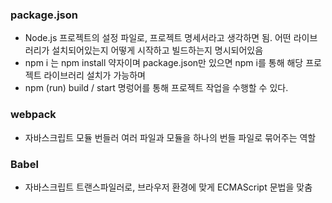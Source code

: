 ### package.json
- Node.js 프로젝트의 설정 파일로, 프로젝트 명세서라고 생각하면 됨. 어떤 라이브러리가 설치되어있는지 어떻게 시작하고 빌드하는지 명시되어있음
- npm i 는 npm install 약자이며 package.json만 있으면 npm i를 통해 해당 프로젝트 라이브러리 설치가 가능하며
- npm (run) build / start 명렁어를 통해 프로젝트 작업을 수행할 수 있다.

### webpack
- 자바스크립트 모듈 번들러 여러 파일과 모듈을 하나의 번들 파일로 묶어주는 역할

### Babel
- 자바스크립트 트랜스파일러로, 브라우저 환경에 맞게 ECMAScript 문법을 맞춤  
